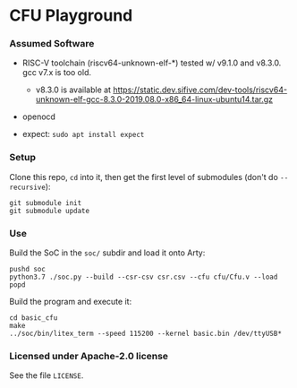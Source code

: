# CFU Playground

### Assumed Software

* RISC-V toolchain (riscv64-unknown-elf-*) tested w/ v9.1.0 and v8.3.0.  gcc v7.x is too old.
  * v8.3.0 is available at https://static.dev.sifive.com/dev-tools/riscv64-unknown-elf-gcc-8.3.0-2019.08.0-x86_64-linux-ubuntu14.tar.gz

* openocd

* expect: `sudo apt install expect`



### Setup

Clone this repo, `cd` into it, then get the first level of submodules (don't do `--recursive`):
```
git submodule init
git submodule update
```
### Use

Build the SoC in the `soc/` subdir and load it onto Arty:
```
pushd soc
python3.7 ./soc.py --build --csr-csv csr.csv --cfu cfu/Cfu.v --load
popd
```

Build the program and execute it:
```
cd basic_cfu
make
../soc/bin/litex_term --speed 115200 --kernel basic.bin /dev/ttyUSB*
```


### Licensed under Apache-2.0 license

See the file `LICENSE`.
